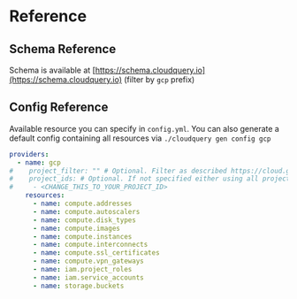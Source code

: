 # Reference

## Schema Reference

Schema is available at [https://schema.cloudquery.io](https://schema.cloudquery.io) \(filter by `gcp` prefix\)

## Config Reference

Available resource you can specify in `config.yml`. You can also generate a default config containing all resources via `./cloudquery gen config gcp`

```yaml
providers:
  - name: gcp
#    project_filter: "" # Optional. Filter as described https://cloud.google.com/sdk/gcloud/reference/projects/list --filter
#    project_ids: # Optional. If not specified either using all projects accessible.
#     - <CHANGE_THIS_TO_YOUR_PROJECT_ID>
    resources:
      - name: compute.addresses
      - name: compute.autoscalers
      - name: compute.disk_types
      - name: compute.images
      - name: compute.instances
      - name: compute.interconnects
      - name: compute.ssl_certificates
      - name: compute.vpn_gateways
      - name: iam.project_roles
      - name: iam.service_accounts
      - name: storage.buckets
```

